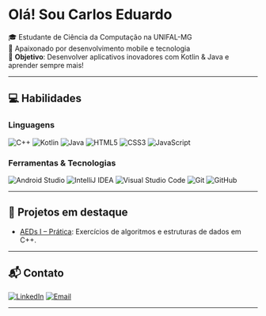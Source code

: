 # Olá! Sou Carlos Eduardo

🎓 Estudante de Ciência da Computação na UNIFAL-MG  
🚀 Apaixonado por desenvolvimento mobile e tecnologia  
🔭 **Objetivo**: Desenvolver aplicativos inovadores com Kotlin & Java e aprender sempre mais!

---

## 💻 Habilidades

### Linguagens
![C++](https://img.shields.io/badge/C++-00599C?style=flat&logo=c%2B%2B&logoColor=white)
![Kotlin](https://img.shields.io/badge/Kotlin-0095D5?style=flat&logo=kotlin&logoColor=white)
![Java](https://img.shields.io/badge/Java-007396?style=flat&logo=java&logoColor=white)
![HTML5](https://img.shields.io/badge/HTML5-E34F26?style=flat&logo=html5&logoColor=white)
![CSS3](https://img.shields.io/badge/CSS3-1572B6?style=flat&logo=css3&logoColor=white)
![JavaScript](https://img.shields.io/badge/JavaScript-F7DF1E?style=flat&logo=javascript&logoColor=black)

### Ferramentas & Tecnologias
![Android Studio](https://img.shields.io/badge/Android%20Studio-3DDC84?style=flat&logo=android-studio&logoColor=white)
![IntelliJ IDEA](https://img.shields.io/badge/IntelliJ%20IDEA-000000?style=flat&logo=intellij-idea&logoColor=white)
![Visual Studio Code](https://img.shields.io/badge/VS%20Code-007ACC?style=flat&logo=visual-studio-code&logoColor=white)
![Git](https://img.shields.io/badge/Git-F05032?style=flat&logo=git&logoColor=white)
![GitHub](https://img.shields.io/badge/GitHub-181717?style=flat&logo=github&logoColor=white)

---

## 🌟 Projetos em destaque

- [AEDs I – Prática](https://github.com/pereira-devcarlos/aeds1): Exercícios de algoritmos e estruturas de dados em C++.

---

## 📬 Contato

[![LinkedIn](https://img.shields.io/badge/LinkedIn-0077B5?style=flat&logo=linkedin&logoColor=white)](https://www.linkedin.com/in/contatodevcarlos/)
[![Email](https://img.shields.io/badge/Email-EA4335?style=flat&logo=gmail&logoColor=white)](mailto:contato.devcarlos@gmail.com)

---

<!-- Estatísticas do GitHub (opcional) -->
<!-- ![Carlos's GitHub Stats](https://github-readme-stats.vercel.app/api?username=pereira-devcarlos&show_icons=true&theme=radical) -->
